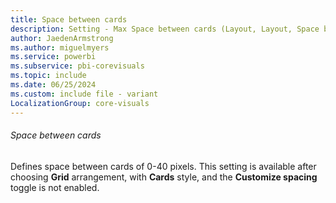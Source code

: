 ```yaml
---
title: Space between cards
description: Setting - Max Space between cards (Layout, Layout, Space between cards)
author: JaedenArmstrong
ms.author: miguelmyers
ms.service: powerbi
ms.subservice: pbi-corevisuals
ms.topic: include
ms.date: 06/25/2024
ms.custom: include file - variant
LocalizationGroup: core-visuals
---
```

###### Space between cards

Defines space between cards of 0-40 pixels. This setting is available after choosing **Grid** arrangement, with **Cards** style, and the **Customize spacing** toggle is not enabled.
